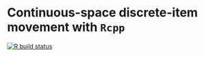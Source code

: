 # Continuous-space discrete-item movement with `Rcpp`

<!-- badges: start -->
  [![R build status](https://github.com/pratikunterwegs/snevo/workflows/R-CMD-check/badge.svg)](https://github.com/pratikunterwegs/snevo/actions)
<!-- badges: end -->